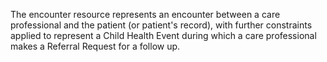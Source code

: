 The encounter resource represents an encounter between a care professional and the patient (or patient's record), with further constraints applied to represent a Child Health Event during which a care professional makes a Referral Request for a follow up. 